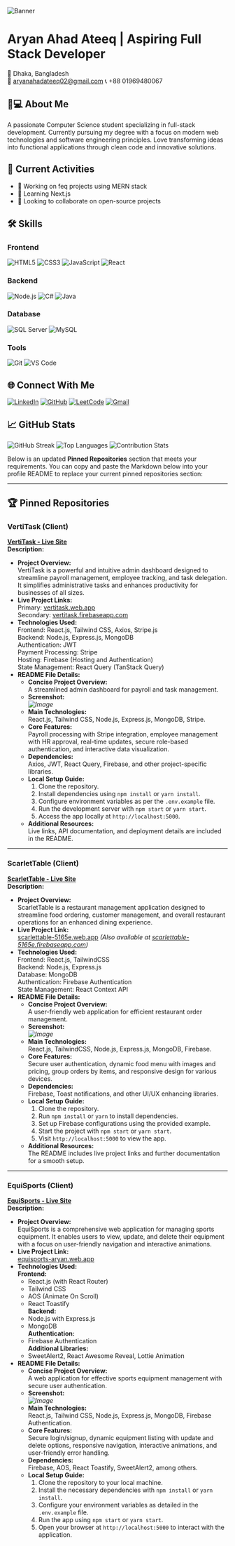 ![Banner](https://github.com/user-attachments/assets/052e3d14-e9a4-4aea-8acb-1c30afc3b033)

# Aryan Ahad Ateeq | Aspiring Full Stack Developer
📍 Dhaka, Bangladesh  
📧 aryanahadateeq02@gmail.com
📞 +88 01969480067

## 👨💻 About Me
A passionate Computer Science student specializing in full-stack development. Currently pursuing my degree with a focus on modern web technologies and software engineering principles. Love transforming ideas into functional applications through clean code and innovative solutions.

## 🚀 Current Activities
- 🔭 Working on feq projects using MERN stack
- 🌱 Learning Next.js
- 👯 Looking to collaborate on open-source projects

## 🛠️ Skills
### Frontend
![HTML5](https://img.shields.io/badge/HTML5-E34F26?style=for-the-badge&logo=html5&logoColor=white)
![CSS3](https://img.shields.io/badge/CSS3-1572B6?style=for-the-badge&logo=css3&logoColor=white)
![JavaScript](https://img.shields.io/badge/JavaScript-F7DF1E?style=for-the-badge&logo=javascript&logoColor=black)
![React](https://img.shields.io/badge/React-20232A?style=for-the-badge&logo=react&logoColor=61DAFB)

### Backend
![Node.js](https://img.shields.io/badge/Node.js-339933?style=for-the-badge&logo=nodedotjs&logoColor=white)
![C#](https://img.shields.io/badge/C%23-239120?style=for-the-badge&logo=c-sharp&logoColor=white)
![Java](https://img.shields.io/badge/Java-ED8B00?style=for-the-badge&logo=openjdk&logoColor=white)

### Database
![SQL Server](https://img.shields.io/badge/Microsoft_SQL_Server-CC2927?style=for-the-badge&logo=microsoft-sql-server&logoColor=white)
![MySQL](https://img.shields.io/badge/MySQL-005C84?style=for-the-badge&logo=mysql&logoColor=white)

### Tools
![Git](https://img.shields.io/badge/Git-F05032?style=for-the-badge&logo=git&logoColor=white)
![VS Code](https://img.shields.io/badge/VS_Code-007ACC?style=for-the-badge&logo=visual-studio-code&logoColor=white)

## 🌐 Connect With Me
[![LinkedIn](https://img.shields.io/badge/LinkedIn-0A66C2?style=for-the-badge&logo=linkedin&logoColor=white)](https://www.linkedin.com/in/aryan-ahad-ateeq)
[![GitHub](https://img.shields.io/badge/GitHub-181717?style=for-the-badge&logo=github&logoColor=white)](https://github.com/ironbat106)
[![LeetCode](https://img.shields.io/badge/LeetCode-FFA116?style=for-the-badge&logo=leetcode&logoColor=white)]([https://leetcode.com/yourprofile](https://leetcode.com/u/xIfGwuKgi5/))
[![Gmail](https://img.shields.io/badge/Gmail-EA4335?style=for-the-badge&logo=gmail&logoColor=white)](mailto:aryanahadateeq02@gmail.com)

## 📈 GitHub Stats
![GitHub Streak](https://streak-stats.demolab.com?user=ironbat106&theme=dark)
![Top Languages](https://github-readme-stats.vercel.app/api/top-langs/?username=ironbat106&layout=compact&theme=dark)
![Contribution Stats](https://github-readme-stats.vercel.app/api?username=ironbat106&show_icons=true&theme=dark)

Below is an updated **Pinned Repositories** section that meets your requirements. You can copy and paste the Markdown below into your profile README to replace your current pinned repositories section:

---

## 🏆 Pinned Repositories

### VertiTask (Client)
**[VertiTask - Live Site](https://vertitask.web.app)**  
**Description:**
- **Project Overview:**  
  VertiTask is a powerful and intuitive admin dashboard designed to streamline payroll management, employee tracking, and task delegation. It simplifies administrative tasks and enhances productivity for businesses of all sizes.
- **Live Project Links:**  
  Primary: [vertitask.web.app](https://vertitask.web.app)  
  Secondary: [vertitask.firebaseapp.com](https://vertitask.firebaseapp.com)
- **Technologies Used:**  
  Frontend: React.js, Tailwind CSS, Axios, Stripe.js  
  Backend: Node.js, Express.js, MongoDB  
  Authentication: JWT  
  Payment Processing: Stripe  
  Hosting: Firebase (Hosting and Authentication)  
  State Management: React Query (TanStack Query)
- **README File Details:**  
  - **Concise Project Overview:**  
    A streamlined admin dashboard for payroll and task management.
  - **Screenshot:**  
    *![Image](https://github.com/user-attachments/assets/8285b21e-bca7-4616-adc2-b2f9ca919a3f)*
  - **Main Technologies:**  
    React.js, Tailwind CSS, Node.js, Express.js, MongoDB, Stripe.
  - **Core Features:**  
    Payroll processing with Stripe integration, employee management with HR approval, real-time updates, secure role-based authentication, and interactive data visualization.
  - **Dependencies:**  
    Axios, JWT, React Query, Firebase, and other project-specific libraries.
  - **Local Setup Guide:**  
    1. Clone the repository.  
    2. Install dependencies using `npm install` or `yarn install`.  
    3. Configure environment variables as per the `.env.example` file.  
    4. Run the development server with `npm start` or `yarn start`.  
    5. Access the app locally at `http://localhost:5000`.
  - **Additional Resources:**  
    Live links, API documentation, and deployment details are included in the README.

---

### ScarletTable (Client)
**[ScarletTable - Live Site](https://scarlettable-5165e.web.app)**  
**Description:**
- **Project Overview:**  
  ScarletTable is a restaurant management application designed to streamline food ordering, customer management, and overall restaurant operations for an enhanced dining experience.
- **Live Project Link:**  
  [scarlettable-5165e.web.app](https://scarlettable-5165e.web.app) *(Also available at [scarlettable-5165e.firebaseapp.com](https://scarlettable-5165e.firebaseapp.com))*
- **Technologies Used:**  
  Frontend: React.js, TailwindCSS  
  Backend: Node.js, Express.js  
  Database: MongoDB  
  Authentication: Firebase Authentication  
  State Management: React Context API
- **README File Details:**  
  - **Concise Project Overview:**  
    A user-friendly web application for efficient restaurant order management.
  - **Screenshot:**  
    *![Image](https://github.com/user-attachments/assets/01c6403e-f6dc-46ed-9fc5-e627272d3702)*
  - **Main Technologies:**  
    React.js, TailwindCSS, Node.js, Express.js, MongoDB, Firebase.
  - **Core Features:**  
    Secure user authentication, dynamic food menu with images and pricing, group orders by items, and responsive design for various devices.
  - **Dependencies:**  
    Firebase, Toast notifications, and other UI/UX enhancing libraries.
  - **Local Setup Guide:**  
    1. Clone the repository.  
    2. Run `npm install` or `yarn` to install dependencies.  
    3. Set up Firebase configurations using the provided example.  
    4. Start the project with `npm start` or `yarn start`.  
    5. Visit `http://localhost:5000` to view the app.
  - **Additional Resources:**  
    The README includes live project links and further documentation for a smooth setup.

---

### EquiSports (Client)
**[EquiSports - Live Site](https://equisports-aryan.web.app/)**  
**Description:**
- **Project Overview:**  
  EquiSports is a comprehensive web application for managing sports equipment. It enables users to view, update, and delete their equipment with a focus on user-friendly navigation and interactive animations.
- **Live Project Link:**  
  [equisports-aryan.web.app](https://equisports-aryan.web.app/)
- **Technologies Used:**  
  **Frontend:**  
  - React.js (with React Router)  
  - Tailwind CSS  
  - AOS (Animate On Scroll)  
  - React Toastify  
  **Backend:**  
  - Node.js with Express.js  
  - MongoDB  
  **Authentication:**  
  - Firebase Authentication  
  **Additional Libraries:**  
  - SweetAlert2, React Awesome Reveal, Lottie Animation
- **README File Details:**  
  - **Concise Project Overview:**  
    A web application for effective sports equipment management with secure user authentication.
  - **Screenshot:**  
    *![Image](https://github.com/user-attachments/assets/8c28f279-9a84-4ef1-96b1-6ee19f0ed9c6)*
  - **Main Technologies:**  
    React.js, Tailwind CSS, Node.js, Express.js, MongoDB, Firebase Authentication.
  - **Core Features:**  
    Secure login/signup, dynamic equipment listing with update and delete options, responsive navigation, interactive animations, and user-friendly error handling.
  - **Dependencies:**  
    Firebase, AOS, React Toastify, SweetAlert2, among others.
  - **Local Setup Guide:**  
    1. Clone the repository to your local machine.  
    2. Install the necessary dependencies with `npm install` or `yarn install`.  
    3. Configure your environment variables as detailed in the `.env.example` file.  
    4. Run the app using `npm start` or `yarn start`.  
    5. Open your browser at `http://localhost:5000` to interact with the application.
